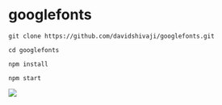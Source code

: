# googlefonts

```
git clone https://github.com/davidshivaji/googlefonts.git
```

```
cd googlefonts
```

```
npm install
```

```
npm start
```
<img src="https://s9.gifyu.com/images/compressedgooglefonts.gif" />
